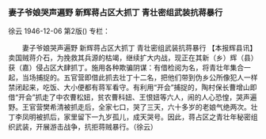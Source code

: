 ### 妻子爷娘哭声遍野  新辉蒋占区大抓丁  青壮密组武装抗蒋暴行
徐云
1946-12-06
第2版()
专栏：

　　妻子爷娘哭声遍野
    新辉蒋占区大抓丁
    青壮密组武装抗蒋暴行
    【本报辉县讯】卖国贼蒋介石，为挽救其兵源的枯竭，继续扩大内战，现正在其新（乡）辉（县）获（嘉）侵占区大肆抓丁。施用各种欺骗阴谋：有借检阅为名，将青壮年集合一起，当场捕捉的。五官营即借此抓去壮丁十二名，把他们带到伪乡公所像犯人一样禁闭起来，吃饭、大小便都有蒋军看守。有利用“开会”捕捉的，陶村保长曹增山即借“开会”抓走了中农曹松妞，贫农曹科妞、王恨妞等六人，闹的人心恐惶，哭声遍野。王官营樊希清被抓走后，全家七口，哭了三天，六十多岁的老娘气绝两次。壮丁李凤明被抓后，家里留下一九岁孤儿，成天哭号。因此，蒋占区之青壮年秘密组织武装，开展游击战争，抗拒蒋贼暴行。（徐云）
